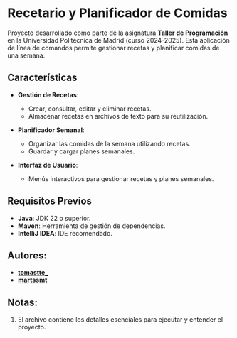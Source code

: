 # Recetario y Planificador de Comidas

Proyecto desarrollado como parte de la asignatura **Taller de Programación** en la Universidad Politécnica de Madrid (curso 2024-2025). Esta aplicación de línea de comandos permite gestionar recetas y planificar comidas de una semana.

## Características

- **Gestión de Recetas**:
    - Crear, consultar, editar y eliminar recetas.
    - Almacenar recetas en archivos de texto para su reutilización.

- **Planificador Semanal**:
    - Organizar las comidas de la semana utilizando recetas.
    - Guardar y cargar planes semanales.

- **Interfaz de Usuario**:
    - Menús interactivos para gestionar recetas y planes semanales.

## Requisitos Previos

- **Java**: JDK 22 o superior.
- **Maven**: Herramienta de gestión de dependencias.
- **IntelliJ IDEA**: IDE recomendado.

## Autores:
- **[tomastte_](https://github.com/tomastte)**
- **[martssmt](https://github.com/martssmt)**

## Notas:
1. El archivo contiene los detalles esenciales para ejecutar y entender el proyecto.


